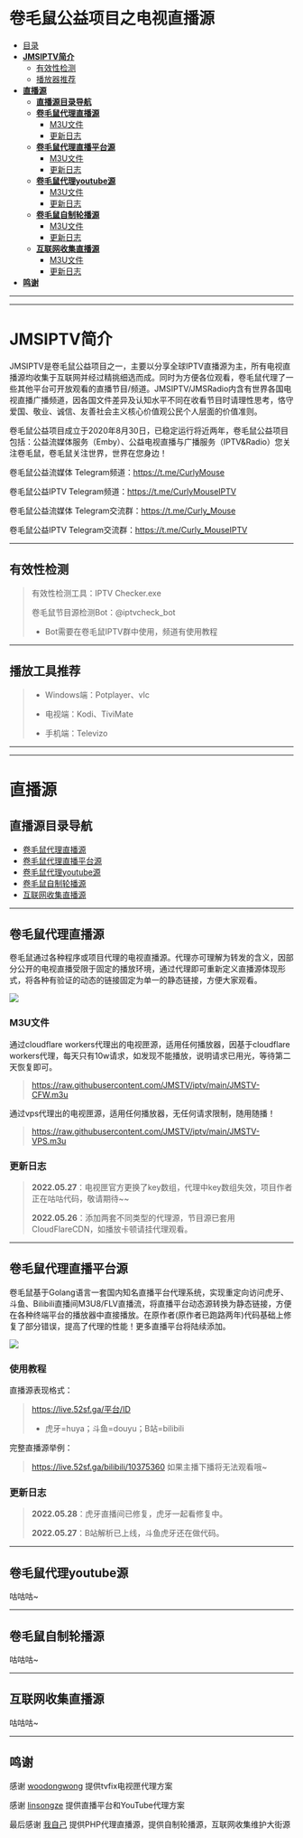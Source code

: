 # 卷毛鼠公益项目之电视直播源

- [目录](#目录)
- [**JMSIPTV简介**](#jmsiptv仓库简介)
  - [有效性检测](#有效性检测)
  - [播放器推荐](#播放器推荐)
- [**直播源**](#直播源)
  - [**直播源目录导航**](#直播源目录导航)
  - [**卷毛鼠代理直播源**](#卷毛鼠代理直播源)
    - [M3U文件](#m3u文件)
    - [更新日志](#更新日志)
  - [**卷毛鼠代理直播平台源**](#卷毛鼠代理直播平台源)
    - [M3U文件](#m3u文件-1)
    - [更新日志](#更新日志-1)
  - [**卷毛鼠代理youtube源**](#卷毛鼠代理youtube源)
    - [M3U文件](#m3u文件-2)
    - [更新日志](#更新日志-2)
  - [**卷毛鼠自制轮播源**](#卷毛鼠自制轮播源)
    - [M3U文件](#m3u文件-3)
    - [更新日志](#更新日志-3)
  - [**互联网收集直播源**](#互联网收集直播源)
    - [M3U文件](#m3u文件-4)
    - [更新日志](#更新日志-4)
- [**鸣谢**](#鸣谢)  
---
---

# **JMSIPTV简介**


JMSIPTV是卷毛鼠公益项目之一，主要以分享全球IPTV直播源为主，所有电视直播源均收集于互联网并经过精挑细选而成。同时为方便各位观看，卷毛鼠代理了一些其他平台可开放观看的直播节目/频道。JMSIPTV/JMSRadio内含有世界各国电视直播广播频道，因各国文件差异及认知水平不同在收看节目时请理性思考，恪守爱国、敬业、诚信、友善社会主义核心价值观公民个人层面的价值准则。

卷毛鼠公益项目成立于2020年8月30日，已稳定运行将近两年，卷毛鼠公益项目包括：公益流媒体服务（Emby）、公益电视直播与广播服务（IPTV&Radio）您关注卷毛鼠，卷毛鼠关注世界，世界在您身边！

卷毛鼠公益流媒体 Telegram频道：https://t.me/CurlyMouse

卷毛鼠公益IPTV Telegram频道：https://t.me/CurlyMouseIPTV

卷毛鼠公益流媒体 Telegram交流群：https://t.me/Curly_Mouse

卷毛鼠公益IPTV Telegram交流群：https://t.me/Curly_MouseIPTV

---





## 有效性检测
> 有效性检测工具：IPTV Checker.exe
> 
> 卷毛鼠节目源检测Bot：@iptvcheck_bot
>   * Bot需要在卷毛鼠IPTV群中使用，频道有使用教程




---



## 播放工具推荐
> * Windows端：Potplayer、vlc
> 
> * 电视端：Kodi、TiviMate
> 
> * 手机端：Televizo
> 




---
---




# **直播源**
## **直播源目录导航**
* [卷毛鼠代理直播源](#卷毛鼠代理直播源)
* [卷毛鼠代理直播平台源](#卷毛鼠代理直播平台源)
* [卷毛鼠代理youtube源](#卷毛鼠代理youtube源)
* [卷毛鼠自制轮播源](#卷毛鼠自制轮播源)
* [互联网收集直播源](#互联网收集直播源)



---



## **卷毛鼠代理直播源**
卷毛鼠通过各种程序或项目代理的电视直播源。代理亦可理解为转发的含义，因部分公开的电视直播受限于固定的播放环境，通过代理即可重新定义直播源体现形式，将各种有验证的动态的链接固定为单一的静态链接，方便大家观看。


![](https://img.shields.io/badge/%E6%9B%B4%E6%96%B0%E6%97%A5%E6%9C%9F-2022.05.27-brightgreen?style=for-the-badge)


### M3U文件


通过cloudflare workers代理出的电视匣源，适用任何播放器，因基于cloudflare workers代理，每天只有10w请求，如发现不能播放，说明请求已用光，等待第二天恢复即可。

> https://raw.githubusercontent.com/JMSTV/iptv/main/JMSTV-CFW.m3u

通过vps代理出的电视匣源，适用任何播放器，无任何请求限制，随用随播！

> https://raw.githubusercontent.com/JMSTV/iptv/main/JMSTV-VPS.m3u
### 更新日志
> **2022.05.27**：电视匣官方更换了key数组，代理中key数组失效，项目作者正在咕咕代码，敬请期待~~
> 
> **2022.05.26**：添加两套不同类型的代理源，节目源已套用CloudFlareCDN，如播放卡顿请挂代理观看。
> 


---



## **卷毛鼠代理直播平台源**

卷毛鼠基于Golang语言一套国内知名直播平台代理系统，实现重定向访问虎牙、斗鱼、Bilibili直播间M3U8/FLV直播流，将直播平台动态源转换为静态链接，方便在各种终端平台的播放器中直接播放。在原作者(原作者已跑路两年)代码基础上修复了部分错误，提高了代理的性能！更多直播平台将陆续添加。

![](https://img.shields.io/badge/%E6%9B%B4%E6%96%B0%E6%97%A5%E6%9C%9F-2022.05.27-brightgreen?style=for-the-badge)

### 使用教程

直播源表现格式：

> https://live.52sf.ga/平台/ID
>   * 虎牙=huya；斗鱼=douyu；B站=bilibili

完整直播源举例：

> https://live.52sf.ga/bilibili/10375360
> 如果主播下播将无法观看哦~

### 更新日志
> **2022.05.28**：虎牙直播间已修复，虎牙一起看修复中。
> 
> **2022.05.27**：B站解析已上线，斗鱼虎牙还在做代码。
> 
---



## **卷毛鼠代理youtube源**
咕咕咕~

---



## **卷毛鼠自制轮播源**
咕咕咕~

---



## **互联网收集直播源**
咕咕咕~

---

## 鸣谢

感谢 [woodongwong](https://github.com/woodongwong) 提供tvfix电视匣代理方案

感谢 [linsongze](https://github.com/linsongze) 提供直播平台和YouTube代理方案

最后感谢 [我自己](https://t.me/Curly_Mouse) 提供PHP代理直播源，提供自制轮播源，互联网收集维护大街源
